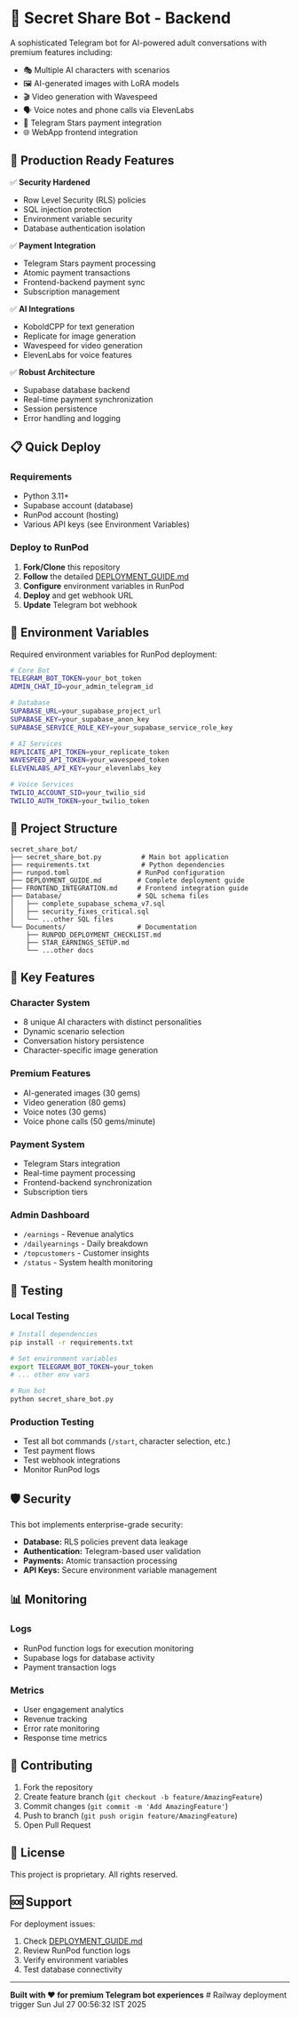 # 🤖 Secret Share Bot - Backend

A sophisticated Telegram bot for AI-powered adult conversations with premium features including:
- 🎭 Multiple AI characters with scenarios
- 🖼️ AI-generated images with LoRA models
- 🎬 Video generation with Wavespeed
- 🗣️ Voice notes and phone calls via ElevenLabs
- 💎 Telegram Stars payment integration
- 🌐 WebApp frontend integration

## 🚀 **Production Ready Features**

✅ **Security Hardened**
- Row Level Security (RLS) policies
- SQL injection protection
- Environment variable security
- Database authentication isolation

✅ **Payment Integration** 
- Telegram Stars payment processing
- Atomic payment transactions
- Frontend-backend payment sync
- Subscription management

✅ **AI Integrations**
- KoboldCPP for text generation
- Replicate for image generation
- Wavespeed for video generation
- ElevenLabs for voice features

✅ **Robust Architecture**
- Supabase database backend
- Real-time payment synchronization
- Session persistence
- Error handling and logging

## 📋 **Quick Deploy**

### **Requirements**
- Python 3.11+
- Supabase account (database)
- RunPod account (hosting)
- Various API keys (see Environment Variables)

### **Deploy to RunPod**
1. **Fork/Clone** this repository
2. **Follow** the detailed [DEPLOYMENT_GUIDE.md](./DEPLOYMENT_GUIDE.md)
3. **Configure** environment variables in RunPod
4. **Deploy** and get webhook URL
5. **Update** Telegram bot webhook

## 🔧 **Environment Variables**

Required environment variables for RunPod deployment:

```bash
# Core Bot
TELEGRAM_BOT_TOKEN=your_bot_token
ADMIN_CHAT_ID=your_admin_telegram_id

# Database
SUPABASE_URL=your_supabase_project_url
SUPABASE_KEY=your_supabase_anon_key
SUPABASE_SERVICE_ROLE_KEY=your_supabase_service_role_key

# AI Services
REPLICATE_API_TOKEN=your_replicate_token
WAVESPEED_API_TOKEN=your_wavespeed_token
ELEVENLABS_API_KEY=your_elevenlabs_key

# Voice Services
TWILIO_ACCOUNT_SID=your_twilio_sid
TWILIO_AUTH_TOKEN=your_twilio_token
```

## 📁 **Project Structure**

```
secret_share_bot/
├── secret_share_bot.py          # Main bot application
├── requirements.txt             # Python dependencies
├── runpod.toml                 # RunPod configuration
├── DEPLOYMENT_GUIDE.md         # Complete deployment guide
├── FRONTEND_INTEGRATION.md     # Frontend integration guide
├── Database/                   # SQL schema files
│   ├── complete_supabase_schema_v7.sql
│   ├── security_fixes_critical.sql
│   └── ...other SQL files
└── Documents/                  # Documentation
    ├── RUNPOD_DEPLOYMENT_CHECKLIST.md
    ├── STAR_EARNINGS_SETUP.md
    └── ...other docs
```

## 🎯 **Key Features**

### **Character System**
- 8 unique AI characters with distinct personalities
- Dynamic scenario selection
- Conversation history persistence
- Character-specific image generation

### **Premium Features**
- AI-generated images (30 gems)
- Video generation (80 gems)  
- Voice notes (30 gems)
- Voice phone calls (50 gems/minute)

### **Payment System**
- Telegram Stars integration
- Real-time payment processing
- Frontend-backend synchronization
- Subscription tiers

### **Admin Dashboard**
- `/earnings` - Revenue analytics
- `/dailyearnings` - Daily breakdown
- `/topcustomers` - Customer insights
- `/status` - System health monitoring

## 🧪 **Testing**

### **Local Testing**
```bash
# Install dependencies
pip install -r requirements.txt

# Set environment variables
export TELEGRAM_BOT_TOKEN=your_token
# ... other env vars

# Run bot
python secret_share_bot.py
```

### **Production Testing**
- Test all bot commands (`/start`, character selection, etc.)
- Test payment flows
- Test webhook integrations
- Monitor RunPod logs

## 🛡️ **Security**

This bot implements enterprise-grade security:
- **Database:** RLS policies prevent data leakage
- **Authentication:** Telegram-based user validation
- **Payments:** Atomic transaction processing
- **API Keys:** Secure environment variable management

## 📊 **Monitoring**

### **Logs**
- RunPod function logs for execution monitoring
- Supabase logs for database activity
- Payment transaction logs

### **Metrics**
- User engagement analytics
- Revenue tracking
- Error rate monitoring
- Response time metrics

## 🤝 **Contributing**

1. Fork the repository
2. Create feature branch (`git checkout -b feature/AmazingFeature`)
3. Commit changes (`git commit -m 'Add AmazingFeature'`)
4. Push to branch (`git push origin feature/AmazingFeature`)
5. Open Pull Request

## 📄 **License**

This project is proprietary. All rights reserved.

## 🆘 **Support**

For deployment issues:
1. Check [DEPLOYMENT_GUIDE.md](./DEPLOYMENT_GUIDE.md)
2. Review RunPod function logs
3. Verify environment variables
4. Test database connectivity

---

**Built with ❤️ for premium Telegram bot experiences** # Railway deployment trigger Sun Jul 27 00:56:32 IST 2025
